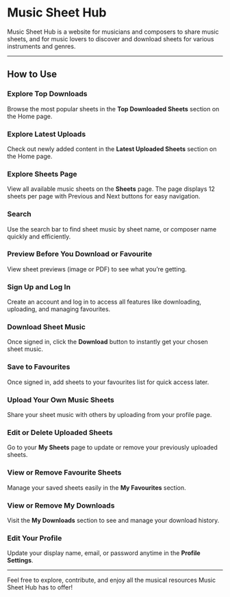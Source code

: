# Music Sheet Hub

Music Sheet Hub is a website for musicians and composers to share music sheets, and for music lovers to discover and download sheets for various instruments and genres.

---

## How to Use

### Explore Top Downloads  
Browse the most popular sheets in the **Top Downloaded Sheets** section on the Home page.

### Explore Latest Uploads  
Check out newly added content in the **Latest Uploaded Sheets** section on the Home page.

### Explore Sheets Page  
View all available music sheets on the **Sheets** page. The page displays 12 sheets per page with Previous and Next buttons for easy navigation.

### Search  
Use the search bar to find sheet music by sheet name, or composer name quickly and efficiently.

### Preview Before You Download or Favourite  
View sheet previews (image or PDF) to see what you’re getting.

### Sign Up and Log In  
Create an account and log in to access all features like downloading, uploading, and managing favourites.

### Download Sheet Music  
Once signed in, click the **Download** button to instantly get your chosen sheet music.

### Save to Favourites  
Once signed in, add sheets to your favourites list for quick access later.

### Upload Your Own Music Sheets  
Share your sheet music with others by uploading from your profile page.

### Edit or Delete Uploaded Sheets  
Go to your **My Sheets** page to update or remove your previously uploaded sheets.

### View or Remove Favourite Sheets  
Manage your saved sheets easily in the **My Favourites** section.

### View or Remove My Downloads  
Visit the **My Downloads** section to see and manage your download history.

### Edit Your Profile  
Update your display name, email, or password anytime in the **Profile Settings**.

---

Feel free to explore, contribute, and enjoy all the musical resources Music Sheet Hub has to offer!


